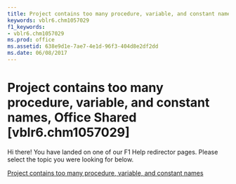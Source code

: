 ```yaml
---
title: Project contains too many procedure, variable, and constant names, Office Shared [vblr6.chm1057029]
keywords: vblr6.chm1057029
f1_keywords:
- vblr6.chm1057029
ms.prod: office
ms.assetid: 638e9d1e-7ae7-4e1d-96f3-404d8e2df2dd
ms.date: 06/08/2017
---
```



# Project contains too many procedure, variable, and constant names, Office Shared [vblr6.chm1057029]

Hi there! You have landed on one of our F1 Help redirector pages. Please select the topic you were looking for below.

[Project contains too many procedure, variable, and constant names](http://msdn.microsoft.com/library/d78ca072-6a1f-370a-2611-3f088b320a5a%28Office.15%29.aspx)

